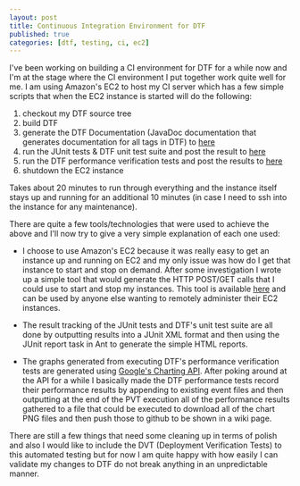 ```yaml
---
layout: post
title: Continuous Integration Environment for DTF
published: true
categories: [dtf, testing, ci, ec2]
---
```


I've been working on building a CI environment for DTF for a while now and I'm
at the stage where the CI environment I put together work quite well for me. I
am using Amazon's EC2 to host my CI server which has a few simple scripts that
when the EC2 instance is started will do the following:

1. checkout my DTF source tree
2. build DTF
3. generate the DTF Documentation (JavaDoc documentation that generates documentation for all tags in DTF) to [here](http://rlgomes.github.com/dtf/)
4. run the JUnit tests & DTF unit test suite and post the result to [here](http://rlgomes.github.com/dtf/results/html/)
5. run the DTF performance verification tests and post the results to [here](https://github.com/rlgomes/dtf/wiki/Performance-test-results)
6. shutdown the EC2 instance

Takes about 20 minutes to run through everything and the instance itself stays
up and running for an additional 10 minutes (in case I need to ssh into the
instance for any maintenance).

There are quite a few tools/technologies that were used to achieve the above and
I'll now try to give a very simple explanation of each one used:

* I choose to use Amazon's EC2 because it was really easy to get an instance up
and running on EC2 and my only issue was how do I get that instance to start
and stop on demand. After some investigation I wrote up a simple tool that would
generate the HTTP POST/GET calls that I could use to start and stop my instances.
This tool is available [here](https://github.com/rlgomes/ec2-tools) and can be
used by anyone else wanting to remotely administer their EC2 instances.

* The result tracking of the JUnit tests and DTF's unit test suite are all done
by outputting results into a JUnit XML format and then using the JUnit report
task in Ant to generate the simple HTML reports.

* The graphs generated from executing DTF's performance verification tests are
generated using [Google's Charting API](http://code.google.com/apis/chart/).
After poking around at the API for a while I basically made the DTF performance
tests record their performance results by appending to existing event files and
then outputting at the end of the PVT execution all of the performance results
gathered to a file that could be executed to download all of the chart PNG files
and then push those to github to be shown in a wiki page.

There are still a few things that need some cleaning up in terms of polish and
also I would like to include the DVT (Deployment Verification Tests) to this
automated testing but for now I am quite happy with how easily I can validate
my changes to DTF do not break anything in an unpredictable manner.
